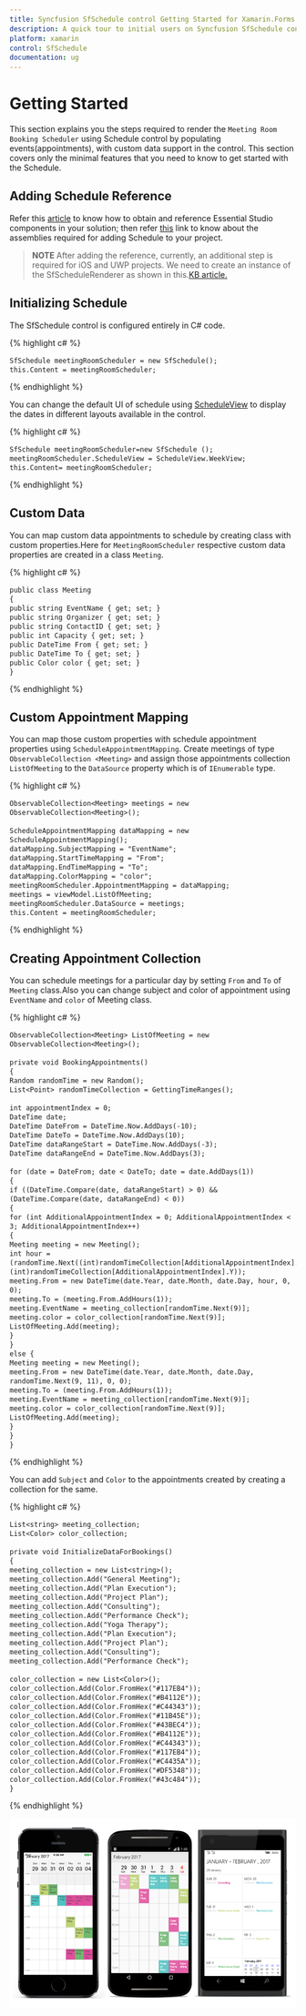 ```yaml
---
title: Syncfusion SfSchedule control Getting Started for Xamarin.Forms
description: A quick tour to initial users on Syncfusion SfSchedule control for Xamarin.Forms platform
platform: xamarin
control: SfSchedule
documentation: ug
---
```



# Getting Started 

This section explains you the steps required to render the `Meeting Room Booking Scheduler` using Schedule control by populating events(appointments), with custom data support in the control. This section covers only the minimal features that you need to know to get started with the Schedule.

## Adding Schedule Reference

Refer this [article](https://help.syncfusion.com/xamarin/introduction/download-and-installation) to know how to obtain and reference Essential Studio components in your solution; then refer [this](https://help.syncfusion.com/xamarin/introduction/control-dependencies) link to know about the assemblies required for adding Schedule to your project.

>**NOTE**  After adding the reference, currently, an additional step is required for iOS and UWP projects. We need to create an instance of the SfScheduleRenderer as shown in this.[KB article.](https://www.syncfusion.com/kb/7202/how-to-resolve-sfschedule-not-rendering-issue-in-ios-and-uwp)

## Initializing Schedule 

The SfSchedule control is configured entirely in C# code.

{% highlight c# %}

	SfSchedule meetingRoomScheduler = new SfSchedule();
	this.Content = meetingRoomScheduler;

{% endhighlight %}

You can change the default UI of schedule using [ScheduleView](/xamarin/sfschedule/views "Schedule Views") to display the dates in different layouts available in the control.

{% highlight c# %}

	SfSchedule meetingRoomScheduler=new SfSchedule ();
	meetingRoomScheduler.ScheduleView = ScheduleView.WeekView;
	this.Content= meetingRoomScheduler;

{% endhighlight %}

## Custom Data 

You can map custom data appointments to schedule by creating class with custom properties.Here for `MeetingRoomScheduler` respective custom data properties are created in a class `Meeting`.

{% highlight c# %}

	public class Meeting
	{
	public string EventName { get; set; }
	public string Organizer { get; set; }
	public string ContactID { get; set; }
	public int Capacity { get; set; }
	public DateTime From { get; set; }
	public DateTime To { get; set; }
	public Color color { get; set; }
	}

{% endhighlight %}

## Custom Appointment Mapping

You can map those custom properties with schedule appointment properties using `ScheduleAppointmentMapping`. Create meetings of type `ObservableCollection <Meeting>` and assign those appointments collection `ListOfMeeting` to the `DataSource` property which is of `IEnumerable` type.

{% highlight c# %}

	ObservableCollection<Meeting> meetings = new ObservableCollection<Meeting>();

	ScheduleAppointmentMapping dataMapping = new ScheduleAppointmentMapping();
	dataMapping.SubjectMapping = "EventName";
	dataMapping.StartTimeMapping = "From";
	dataMapping.EndTimeMapping = "To";
	dataMapping.ColorMapping = "color";
	meetingRoomScheduler.AppointmentMapping = dataMapping;
	meetings = viewModel.ListOfMeeting;
	meetingRoomScheduler.DataSource = meetings;
	this.Content = meetingRoomScheduler;

{% endhighlight %}

## Creating Appointment Collection

You can schedule meetings for a particular day by setting `From` and `To` of `Meeting` class.Also you can change subject and color of appointment using `EventName` and `color` of Meeting class.

{% highlight c# %}

	ObservableCollection<Meeting> ListOfMeeting = new ObservableCollection<Meeting>();

	private void BookingAppointments()
	{
	Random randomTime = new Random();
	List<Point> randomTimeCollection = GettingTimeRanges();

	int appointmentIndex = 0;
	DateTime date;
	DateTime DateFrom = DateTime.Now.AddDays(-10);
	DateTime DateTo = DateTime.Now.AddDays(10);
	DateTime dataRangeStart = DateTime.Now.AddDays(-3);
	DateTime dataRangeEnd = DateTime.Now.AddDays(3);

	for (date = DateFrom; date < DateTo; date = date.AddDays(1))
	{
	if ((DateTime.Compare(date, dataRangeStart) > 0) && (DateTime.Compare(date, dataRangeEnd) < 0))
	{
	for (int AdditionalAppointmentIndex = 0; AdditionalAppointmentIndex < 3; AdditionalAppointmentIndex++)
	{
	Meeting meeting = new Meeting();
	int hour = (randomTime.Next((int)randomTimeCollection[AdditionalAppointmentIndex].X, (int)randomTimeCollection[AdditionalAppointmentIndex].Y));
	meeting.From = new DateTime(date.Year, date.Month, date.Day, hour, 0, 0);
	meeting.To = (meeting.From.AddHours(1));
	meeting.EventName = meeting_collection[randomTime.Next(9)];
	meeting.color = color_collection[randomTime.Next(9)];
	ListOfMeeting.Add(meeting);
	}
	}
	else {
	Meeting meeting = new Meeting();
	meeting.From = new DateTime(date.Year, date.Month, date.Day, randomTime.Next(9, 11), 0, 0);
	meeting.To = (meeting.From.AddHours(1));
	meeting.EventName = meeting_collection[randomTime.Next(9)];
	meeting.color = color_collection[randomTime.Next(9)];
	ListOfMeeting.Add(meeting);
	}
	}
	}

{% endhighlight %}

You can add `Subject` and `Color` to the appointments created by creating a collection for the same.

{% highlight c# %}

	List<string> meeting_collection;
	List<Color> color_collection;

	private void InitializeDataForBookings()
	{
	meeting_collection = new List<string>();
	meeting_collection.Add("General Meeting");
	meeting_collection.Add("Plan Execution");
	meeting_collection.Add("Project Plan");
	meeting_collection.Add("Consulting");
	meeting_collection.Add("Performance Check");
	meeting_collection.Add("Yoga Therapy");
	meeting_collection.Add("Plan Execution");
	meeting_collection.Add("Project Plan");
	meeting_collection.Add("Consulting");
	meeting_collection.Add("Performance Check");

	color_collection = new List<Color>();
	color_collection.Add(Color.FromHex("#117EB4"));
	color_collection.Add(Color.FromHex("#B4112E"));
	color_collection.Add(Color.FromHex("#C44343"));
	color_collection.Add(Color.FromHex("#11B45E"));
	color_collection.Add(Color.FromHex("#43BEC4"));
	color_collection.Add(Color.FromHex("#B4112E"));
	color_collection.Add(Color.FromHex("#C44343"));
	color_collection.Add(Color.FromHex("#117EB4"));
	color_collection.Add(Color.FromHex("#C4435A"));
	color_collection.Add(Color.FromHex("#DF5348"));
	color_collection.Add(Color.FromHex("#43c484"));
	}

{% endhighlight %}

![](GettingStarted_images/GettingStarted.png)